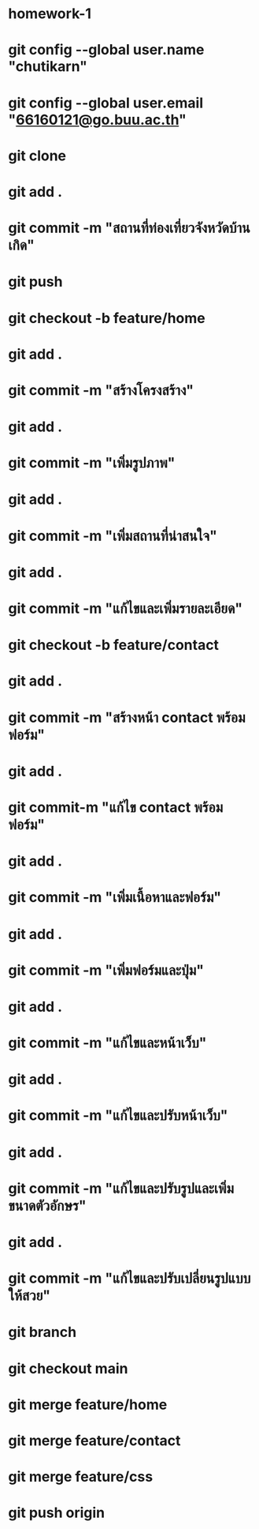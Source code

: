 # homework-1

# git config --global user.name "chutikarn"
# git config --global user.email "66160121@go.buu.ac.th"
# git clone
# git add .
# git commit -m "สถานที่ท่องเที่ยวจังหวัดบ้านเกิด"
# git push
# git  checkout -b feature/home
# git add .
# git commit -m "สร้างโครงสร้าง"
# git add .
# git commit -m "เพิ่มรูปภาพ"
# git add .
# git commit -m "เพิ่มสถานที่น่าสนใจ"
# git add .
# git commit -m "แก้ไขและเพิ่มรายละเอียด"
# git checkout -b feature/contact 
# git add .
# git commit -m "สร้างหน้า contact พร้อมฟอร์ม"
# git add .
# git commit-m "แก้ไข contact พร้อมฟอร์ม"
# git add .
# git commit -m "เพิ่มเนื้อหาและฟอร์ม"
# git add .
# git commit -m "เพิ่มฟอร์มและปุ่ม"  
# git add .
# git commit -m "แก้ไขและหน้าเว็บ"
# git add .
# git commit -m "แก้ไขและปรับหน้าเว็บ"
# git add .
# git commit -m "แก้ไขและปรับรูปและเพิ่มขนาดตัวอักษร"
# git add .
# git commit -m "แก้ไขและปรับเปลี่ยนรูปแบบให้สวย"
# git branch
# git checkout  main
# git merge feature/home
# git merge feature/contact
# git merge feature/css
# git push origin
